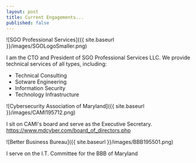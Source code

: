 ```yaml
---
layout: post
title: Current Engagements...
published: false
---
```

![SGO Professional Services]({{ site.baseurl }}/images/SGOLogoSmaller.png)

I am the CTO and President of SGO Professional Services LLC. We provide technical services of all types, including: 
- Technical Consulting
- Sotware Engineering
- Information Security
- Technology Infrastructure

![Cybersecurity Association of Maryland]({{ site.baseurl }}/images/CAMI195712.png)

I sit on CAMI's board and serve as the Executive Secretary.
https://www.mdcyber.com/board_of_directors.php


![Better Business Bureau]({{ site.baseurl }}/images/BBB195501.png)

I serve on the I.T. Committee for the BBB of Maryland
